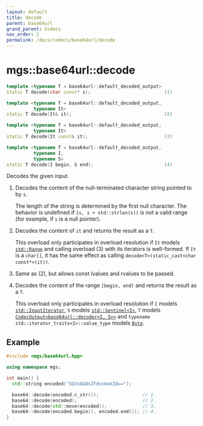 ```yaml
---
layout: default
title: decode
parent: base64url
grand_parent: Codecs
nav_order: 2
permalink: /docs/codecs/base64url/decode
---
```


# mgs::base64url::decode

```cpp
template <typename T = base64url::default_decoded_output>
static T decode(char const* s);                           (1)

template <typename T = base64url::default_decoded_output,
          typename It>
static T decode(It& it);                                  (2)

template <typename T = base64url::default_decoded_output,
          typename It>
static T decode(It const& it);                            (3)

template <typename T = base64url::default_decoded_output,
          typename I,
          typename S>
static T decode(I begin, S end);                          (4)

```

Decodes the given input.

1. Decodes the content of the null-terminated character string pointed to by `s`.

    The length of the string is determined by the first null character.
    The behavior is undefined if `[s, s + std::strlen(s))` is not a valid range (for example, if `s` is a null pointer).

1. Decodes the content of `it` and returns the result as a `T`.

    This overload only participates in overload resolution if `It` models [`std::Range`]() and calling overload (3) with its iterators is well-formed.
    If `It` is a `char[]`, it has the same effect as calling `decode<T>(static_cast<char const*>(it))`.

1. Same as (2), but allows const lvalues and rvalues to be passed.

1. Decodes the content of the range `[begin, end)` and returns the result as a `T`.

    This overload only participates in overload resolution if `I` models [`std::InputIterator`](), `S` models [`std::Sentinel<I>`](), `T` models [`CodecOutput<base64url::decoder<I, S>>`](/docs/concepts/codec_output) and `typename std::iterator_traits<I>::value_type` models [`Byte`](/docs/concepts/byte).

## Example

```cpp
#include <mgs/base64url.hpp>

using namespace mgs;

int main() {
  std::string encoded("SGVsbG8sIFdvcmxkIQ==");

  base64::decode(encoded.c_str());                // 1.
  base64::decode(encoded);                        // 2.
  base64::decode(std::move(encoded));             // 3.
  base64::decode(encoded.begin(), encoded.end()); // 4.
}
```
